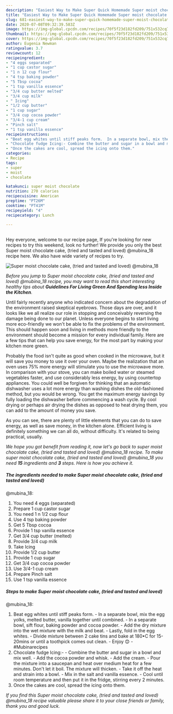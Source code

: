 ```yaml
---
description: "Easiest Way to Make Super Quick Homemade Super moist chocolate cake, (tried and tasted and loved) @mubina_18"
title: "Easiest Way to Make Super Quick Homemade Super moist chocolate cake, (tried and tasted and loved) @mubina_18"
slug: 681-easiest-way-to-make-super-quick-homemade-super-moist-chocolate-cake-tried-and-tasted-and-loved-mubina-18
date: 2020-07-08T09:32:39.583Z
image: https://img-global.cpcdn.com/recipes/70f5f23d182fd209/751x532cq70/super-moist-chocolate-cake-tried-and-tasted-and-loved-mubina_18-recipe-main-photo.jpg
thumbnail: https://img-global.cpcdn.com/recipes/70f5f23d182fd209/751x532cq70/super-moist-chocolate-cake-tried-and-tasted-and-loved-mubina_18-recipe-main-photo.jpg
cover: https://img-global.cpcdn.com/recipes/70f5f23d182fd209/751x532cq70/super-moist-chocolate-cake-tried-and-tasted-and-loved-mubina_18-recipe-main-photo.jpg
author: Eugenia Newman
ratingvalue: 3.7
reviewcount: 12
recipeingredient:
- "4 eggs separated"
- "1 cup castor sugar"
- "1 n 12 cup flour"
- "4 tsp baking powder"
- "5 Tbsp cocoa"
- "1 tsp vanilla essence"
- "3/4 cup butter melted"
- "3/4 cup milk"
- " Icing"
- "1/2 cup butter"
- "1 cup sugar"
- "3/4 cup cocoa powder"
- "3/4-1 cup cream"
- "Pinch salt"
- "1 tsp vanilla essence"
recipeinstructions:
- "Beat egg whites until stiff peaks form.  In a separate bowl, mix the egg yolks, melted butter, vanilla together until combined.  In a separate bowl, sift flour, baking powder and cocoa powder.  Add the dry mixture into the wet mixture with the milk and beat.  Lastly, fold in the egg whites. Divide mixture between 2 cake tins and bake at 180•C for 15-20mins or until a toothpick comes out clean. Enjoy 😊  #Mubinarecipes"
- "Chocolate fudge Icing:- Combine the butter and sugar in a bowl and mix well.  Add the cocoa powder and whisk. Add the cream. Pour the mixture into a saucepan and heat over medium heat for a few minutes. Don&#39;t let it boil. The mixture will thicken. Take it off the heat and strain into a bowl. Mix in the salt and vanilla essence. Cool until room temperature and then put it in the fridge, stirring every 2 minutes."
- "Once the cakes are cool, spread the icing onto them."
categories:
- Recipe
tags:
- super
- moist
- chocolate

katakunci: super moist chocolate 
nutrition: 270 calories
recipecuisine: American
preptime: "PT26M"
cooktime: "PT41M"
recipeyield: "4"
recipecategory: Lunch

---
```

<br>
Hey everyone, welcome to our recipe page, If you're looking for new recipes to try this weekend, look no further! We provide you only the best Super moist chocolate cake, (tried and tasted and loved)
@mubina_18 recipe here. We also have wide variety of recipes to try.
<br>


![Super moist chocolate cake, (tried and tasted and loved)
@mubina_18](https://img-global.cpcdn.com/recipes/70f5f23d182fd209/751x532cq70/super-moist-chocolate-cake-tried-and-tasted-and-loved-mubina_18-recipe-main-photo.jpg)

<i>Before you jump to Super moist chocolate cake, (tried and tasted and loved)
@mubina_18 recipe, you may want to read this short interesting healthy tips about 
<strong>Guidelines For Living Green And Spending less Inside the Kitchen</strong>.</i>
</br>

Until fairly recently anyone who indicated concern about the degradation of the environment raised skeptical eyebrows. Those days are over, and it looks like we all realize our role in stopping and conceivably reversing the damage being done to our planet. Unless everyone begins to start living more eco-friendly we won't be able to fix the problems of the environment. This should happen soon and living in methods more friendly to the environment should become a mission for every individual family. Here are a few tips that can help you save energy, for the most part by making your kitchen more green.

Probably the food isn't quite as good when cooked in the microwave, but it will save you money to use it over your oven. Maybe the realization that an oven uses 75% more energy will stimulate you to use the microwave more. In comparison with your stove, you can make boiled water or steamed vegetables faster, and use considerably less energy, by using countertop appliances. You could well be forgiven for thinking that an automatic dishwasher uses a lot more energy than washing dishes the old-fashioned method, but you would be wrong. You get the maximum energy savings by fully loading the dishwasher before commencing a wash cycle. By cool drying or perhaps air drying the dishes as opposed to heat drying them, you can add to the amount of money you save.

As you can see, there are plenty of little elements that you can do to save energy, as well as save money, in the kitchen alone. Efficient living is definitely something we can all do, without difficulty. It's related to being practical, usually.


<i>We hope you got benefit from reading it, now let's go back to super moist chocolate cake, (tried and tasted and loved)
@mubina_18 recipe. To make super moist chocolate cake, (tried and tasted and loved)
@mubina_18 you need <strong>15</strong> ingredients and <strong>3</strong> steps. Here is how you achieve it.
</i>

##### The ingredients needed to make Super moist chocolate cake, (tried and tasted and loved)
@mubina_18:

1. You need 4 eggs (separated)
1. Prepare 1 cup castor sugar
1. You need 1 n 1/2 cup flour
1. Use 4 tsp baking powder
1. Get 5 Tbsp cocoa
1. Provide 1 tsp vanilla essence
1. Get 3/4 cup butter (melted)
1. Provide 3/4 cup milk
1. Take  Icing
1. Provide 1/2 cup butter
1. Provide 1 cup sugar
1. Get 3/4 cup cocoa powder
1. Use 3/4-1 cup cream
1. Prepare Pinch salt
1. Use 1 tsp vanilla essence


##### Steps to make Super moist chocolate cake, (tried and tasted and loved)
@mubina_18:

1. Beat egg whites until stiff peaks form.  - In a separate bowl, mix the egg yolks, melted butter, vanilla together until combined.  - In a separate bowl, sift flour, baking powder and cocoa powder.  - Add the dry mixture into the wet mixture with the milk and beat.  - Lastly, fold in the egg whites. - Divide mixture between 2 cake tins and bake at 180•C for 15-20mins or until a toothpick comes out clean. - Enjoy 😊  - #Mubinarecipes
1. Chocolate fudge Icing:- - Combine the butter and sugar in a bowl and mix well.  - Add the cocoa powder and whisk. - Add the cream. - Pour the mixture into a saucepan and heat over medium heat for a few minutes. Don&#39;t let it boil. The mixture will thicken. - Take it off the heat and strain into a bowl. - Mix in the salt and vanilla essence. - Cool until room temperature and then put it in the fridge, stirring every 2 minutes.
1. Once the cakes are cool, spread the icing onto them.


<i>If you find this Super moist chocolate cake, (tried and tasted and loved)
@mubina_18 recipe valuable please share it to your close friends or family, thank you and good luck.</i>
